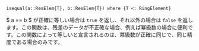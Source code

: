 ```
isequal(a::ResElem{T}, b::ResElem{T}) where {T <: RingElement}
```

$ a == b $ が正確に等しい場合は `true` を返し、それ以外の場合は `false` を返します。この関数は、残差のデータが不正確な場合、例えば冪級数の場合に便利です。この関数によって等しいと宣言されるのは、冪級数が正確に同じで、同じ精度である場合のみです。
